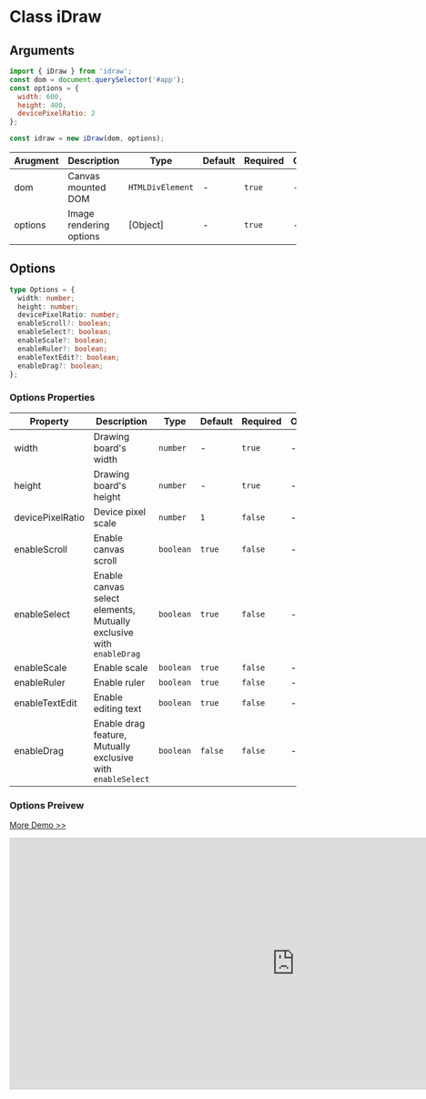 # Class iDraw

## Arguments

```js
import { iDraw } from 'idraw';
const dom = document.querySelector('#app');
const options = {
  width: 600,
  height: 400,
  devicePixelRatio: 2
};

const idraw = new iDraw(dom, options);
```

| Arugment | Description             | Type             | Default | Required | Others |
| -------- | ----------------------- | ---------------- | ------- | -------- | ------ |
| dom      | Canvas mounted DOM      | `HTMLDivElement` | -       | `true`   | -      |
| options  | Image rendering options | [Object]         | -       | `true`   | -      |

## Options

```ts
type Options = {
  width: number;
  height: number;
  devicePixelRatio: number;
  enableScroll?: boolean;
  enableSelect?: boolean;
  enableScale?: boolean;
  enableRuler?: boolean;
  enableTextEdit?: boolean;
  enableDrag?: boolean;
};
```

### Options Properties

| Property         | Description                                                         | Type      | Default | Required | Others |
| ---------------- | ------------------------------------------------------------------- | --------- | ------- | -------- | ------ |
| width            | Drawing board's width                                               | `number`  | -       | `true`   | -      |
| height           | Drawing board's height                                              | `number`  | -       | `true`   | -      |
| devicePixelRatio | Device pixel scale                                                  | `number`  | `1`     | `false`  | -      |
| enableScroll     | Enable canvas scroll                                                | `boolean` | `true`  | `false`  | -      |
| enableSelect     | Enable canvas select elements, Mutually exclusive with `enableDrag` | `boolean` | `true`  | `false`  | -      |
| enableScale      | Enable scale                                                        | `boolean` | `true`  | `false`  | -      |
| enableRuler      | Enable ruler                                                        | `boolean` | `true`  | `false`  | -      |
| enableTextEdit   | Enable editing text                                                 | `boolean` | `true`  | `false`  | -      |
| enableDrag       | Enable drag feature, Mutually exclusive with `enableSelect`         | `boolean` | `false` | `false`  | -      |

### Options Preivew

[More Demo >>](https://idrawjs.com/playground/?demo=basic-options)

<iframe class="idraw-playground-preview" 
    src="https://idrawjs.com/playground/?demo=basic-options&header=false&sider=false&default-editor-split=50" 
    width="1000" height="440" frameborder="no" border="0"
    style="border: 1px solid #cecece; margin: 0px auto;"
  ></iframe>
